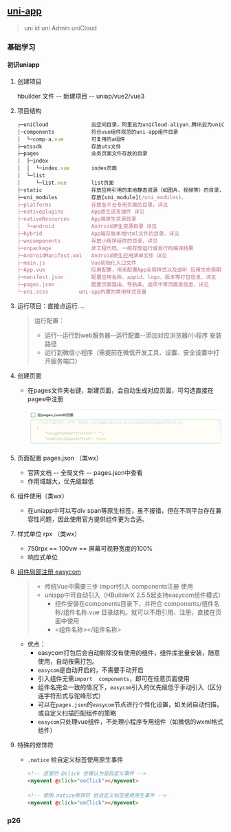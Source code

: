 ## [uni-app](https://uniapp.dcloud.net.cn/)

> uni id    uni Admin     uniCloud

### 基础学习

#### 初识uniapp

1. 创建项目

   hbuilder 文件 -- 新建项目 -- uniap/vue2/vue3

2. 项目结构

   ```js
   ┌─uniCloud              云空间目录，阿里云为uniCloud-aliyun,腾讯云为uniCloud-tcb（详见uniCloud）
   │─components            符合vue组件规范的uni-app组件目录
   │  └─comp-a.vue         可复用的a组件
   ├─utssdk                存放uts文件
   ├─pages                 业务页面文件存放的目录
   │  ├─index
   │  │  └─index.vue       index页面
   │  └─list
   │     └─list.vue        list页面
   ├─static                存放应用引用的本地静态资源（如图片、视频等）的目录，注意：静态资源只能存放于此
   ├─uni_modules           存放[uni_module](/uni_modules)。
   ├─platforms             存放各平台专用页面的目录，详见
   ├─nativeplugins         App原生语言插件 详见
   ├─nativeResources       App端原生资源目录
   │  └─android            Android原生资源目录 详见
   ├─hybrid                App端存放本地html文件的目录，详见
   ├─wxcomponents          存放小程序组件的目录，详见
   ├─unpackage             非工程代码，一般存放运行或发行的编译结果
   ├─AndroidManifest.xml   Android原生应用清单文件 详见
   ├─main.js               Vue初始化入口文件
   ├─App.vue               应用配置，用来配置App全局样式以及监听 应用生命周期
   ├─manifest.json         配置应用名称、appid、logo、版本等打包信息，详见
   ├─pages.json            配置页面路由、导航条、选项卡等页面类信息，详见
   └─uni.scss  		   uni-app内置的常用样式变量
   ```

3. 运行项目：直接点运行....

   > 运行配置：
   >
   > - 运行--运行到web服务器--运行配置--添加对应浏览器/小程序 安装路径
   > - 运行到微信小程序（需提前在微信开发工具、设置、安全设置中打开服务端口）

4. 创建页面

   - 在pages文件夹右键，新建页面，会自动生成对应页面，可勾选直接在pages中注册

     ![image-20221126235341993](images/uniapp/image-20221126235341993.png)

5. 页面配置  pages.json （类wx）

   - 官网文档 -- 全局文件 -- pages.json中查看
   - 作用域越大，优先级越低

6. 组件使用（类wx）

   - 在uniapp中可以写div span等原生标签，虽不报错，但在不同平台存在兼容性问题，因此使用官方提供组件更为合适。

7. 样式单位  rpx  （类wx）

   - 750rpx == 100vw == 屏幕可视野宽度的100%
   - 响应式单位

8. [组件局部注册 easycom](https://uniapp.dcloud.net.cn/collocation/pages.html#easycom)

   > - 传统Vue中需要三步  import引入  components注册  使用
   > - uniapp中可自动引入（HBuilderX 2.5.5起支持easycom组件模式）
   >   - 组件安装在components目录下，并符合 components/组件名称/组件名称.vue 目录结构。就可以不用引用、注册，直接在页面中使用
   >   - <组件名称></组件名称>

   - 优点：
     - easycom打包后会自动剔除没有使用的组件，组件库批量安装，随意使用，自动按需打包。
     - `easycom`是自动开启的，不需要手动开启
     - 引入组件无需`import  components`，即可在任意页面使用
     - 组件名完全一致的情况下，`easycom`引入的优先级低于手动引入（区分连字符形式与驼峰形式）
     - 可以在`pages.json`的`easycom`节点进行个性化设置，如关闭自动扫描，或自定义扫描匹配组件的策略
     - `easycom`只处理vue组件，不处理小程序专用组件（如微信的wxml格式组件）

9. 特殊的修饰符

   - `.natice`   给自定义标签使用原生事件

     ```html
     <!-- 这里的 @click 会被认为是自定义事件 -->
     <myevent @click="onClick"></myevent>
     
     <!-- 使用.natice修饰符 给自定义标签使用原生事件 -->
     <myevent @click="onClick"></myevent>
     ```

     



### p26
